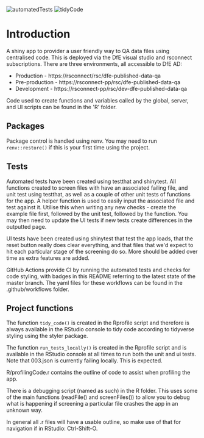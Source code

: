 ![automatedTests](https://github.com/dfe-analytical-services/dfe-published-data-qa-shinyapp/workflows/automatedTests/badge.svg)
![tidyCode](https://github.com/dfe-analytical-services/dfe-published-data-qa-shinyapp/workflows/tidyCode/badge.svg)

# Introduction 
A shiny app to provider a user friendly way to QA data files using centralised code. This is deployed via the DfE visual studio and rsconnect subscriptions. There are three environments, all accessible to DfE AD:

- Production - https://rsconnect/rsc/dfe-published-data-qa
- Pre-production - https://rsconnect-pp/rsc/dfe-published-data-qa
- Development - https://rsconnect-pp/rsc/dev-dfe-published-data-qa

Code used to create functions and variables called by the global, server, and UI scripts can be found in the 'R' folder.

## Packages
Package control is handled using renv. You may need to run `renv::restore()` if this is your first time using the project.

## Tests
Automated tests have been created using testthat and shinytest. All functions created to screen files with have an associated failing file, and unit test using testthat, as well as a couple of other unit tests of functions for the app. A helper function is used to easily input the associated file and test against it. Utilise this when writing any new checks - create the example file first, followed by the unit test, followed by the function. You may then need to update the UI tests if new tests create differences in the outputted page.

UI tests have been created using shinytest that test the app loads, that the reset button really does clear everything, and that files that we'd expect to hit each particular stage of the screening do so. More should be added over time as extra features are added.

GitHub Actions provide CI by running the automated tests and checks for code styling, with badges in this README referring to the latest state of the master branch. The yaml files for these workflows can be found in the .github/workflows folder.

## Project functions

The function `tidy_code()` is created in the Rprofile script and therefore is always available 
in the RStudio console to tidy code according to tidyverse styling using the styler package.

The function `run_tests_locally()` is created in the Rprofile script and is available in the RStudio console at all times to run both the unit and ui tests. Note that 003.json is currently failing locally. This is expected.

R/profilingCode.r contains the outline of code to assist when profiling the app.

There is a debugging script (named as such) in the R folder. This uses some of the main functions (readFile() and screenFiles()) to allow you to debug what is happening if screening a particular file crashes the app in an unknown way.

In general all .r files will have a usable outline, so make use of that for navigation if in RStudio: Ctrl-Shift-O.